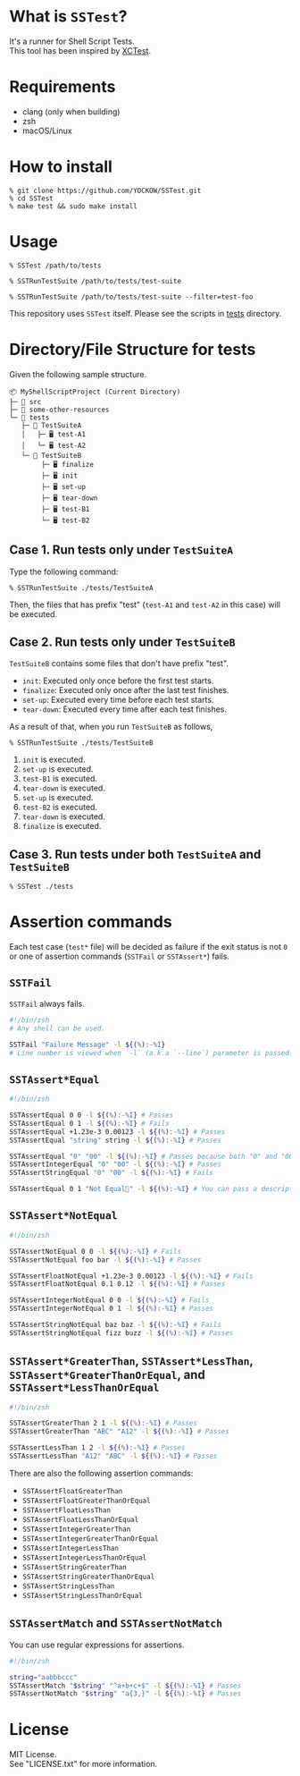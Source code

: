 # What is `SSTest`?

It's a runner for Shell Script Tests.  
This tool has been inspired by [XCTest](https://developer.apple.com/documentation/xctest).


# Requirements

* clang (only when building)
* zsh
* macOS/Linux


# How to install

```console
% git clone https://github.com/YOCKOW/SSTest.git
% cd SSTest
% make test && sudo make install
```


# Usage

```console
% SSTest /path/to/tests

% SSTRunTestSuite /path/to/tests/test-suite

% SSTRunTestSuite /path/to/tests/test-suite --filter=test-foo
```

This repository uses `SSTest` itself. Please see the scripts in [tests](./tests) directory.


# Directory/File Structure for tests

Given the following sample structure.

```
📦 MyShellScriptProject (Current Directory)
├─ 📁 src
├─ 📁 some-other-resources
└─ 📂 tests
   ├─ 📂 TestSuiteA
   │   ├─ 🖥 test-A1
   │   └─ 🖥 test-A2
   └─ 📂 TestSuiteB
        ├─ 🖥 finalize
        ├─ 🖥 init
        ├─ 🖥 set-up
        ├─ 🖥 tear-down
        ├─ 🖥 test-B1
        └─ 🖥 test-B2
```

## Case 1. Run tests only under `TestSuiteA`

Type the following command:

```console
% SSTRunTestSuite ./tests/TestSuiteA
```

Then, the files that has prefix "test" (`test-A1` and `test-A2` in this case) will be executed. 


## Case 2. Run tests only under `TestSuiteB`

`TestSuiteB` contains some files that don't have prefix "test".

- `init`: Executed only once before the first test starts.
- `finalize`: Executed only once after the last test finishes.
- `set-up`: Executed every time before each test starts.
- `tear-down`: Executed every time after each test finishes.


As a result of that, when you run `TestSuiteB` as follows,

```console
% SSTRunTestSuite ./tests/TestSuiteB
```

1. `init` is executed.
2. `set-up` is executed.
3. `test-B1` is executed.
4. `tear-down` is executed.
5. `set-up` is executed.
6. `test-B2` is executed.
7. `tear-down` is executed.
8. `finalize` is executed.


## Case 3. Run tests under both `TestSuiteA` and `TestSuiteB`

```console
% SSTest ./tests
```


# Assertion commands

Each test case (`test*` file) will be decided as failure if the exit status is not `0` or one of assertion commands (`SSTFail` or `SSTAssert*`) fails.

## `SSTFail`

`SSTFail` always fails.

```zsh
#!/bin/zsh
# Any shell can be used.

SSTFail "Failure Message" -l ${(%):-%I}
# Line number is viewed when `-l` (a.k.a `--line`) parameter is passed.
```


## `SSTAssert*Equal`

```zsh
#!/bin/zsh

SSTAssertEqual 0 0 -l ${(%):-%I} # Passes
SSTAssertEqual 0 1 -l ${(%):-%I} # Fails
SSTAssertEqual +1.23e-3 0.00123 -l ${(%):-%I} # Passes
SSTAssertEqual "string" string -l ${(%):-%I} # Passes

SSTAssertEqual "0" "00" -l ${(%):-%I} # Passes because both "0" and "00" are regarded as integers.
SSTAssertIntegerEqual "0" "00" -l ${(%):-%I} # Passes
SSTAssertStringEqual "0" "00" -l ${(%):-%I} # Fails

SSTAssertEqual 0 1 "Not Equal🥺" -l ${(%):-%I} # You can pass a description of a failure.
```

## `SSTAssert*NotEqual`

```zsh
#!/bin/zsh

SSTAssertNotEqual 0 0 -l ${(%):-%I} # Fails
SSTAssertNotEqual foo bar -l ${(%):-%I} # Passes

SSTAssertFloatNotEqual +1.23e-3 0.00123 -l ${(%):-%I} # Fails
SSTAssertFloatNotEqual 0.1 0.12 -l ${(%):-%I} # Passes

SSTAssertIntegerNotEqual 0 0 -l ${(%):-%I} # Fails
SSTAssertIntegerNotEqual 0 1 -l ${(%):-%I} # Passes

SSTAssertStringNotEqual baz baz -l ${(%):-%I} # Fails
SSTAssertStringNotEqual fizz buzz -l ${(%):-%I} # Passes
```

## `SSTAssert*GreaterThan`, `SSTAssert*LessThan`, `SSTAssert*GreaterThanOrEqual`, and `SSTAssert*LessThanOrEqual`

```zsh
#!/bin/zsh

SSTAssertGreaterThan 2 1 -l ${(%):-%I} # Passes
SSTAssertGreaterThan "ABC" "A12" -l ${(%):-%I} # Passes

SSTAssertLessThan 1 2 -l ${(%):-%I} # Passes
SSTAssertLessThan "A12" "ABC" -l ${(%):-%I} # Passes
```

There are also the following assertion commands:

- `SSTAssertFloatGreaterThan`- `SSTAssertFloatGreaterThanOrEqual`- `SSTAssertFloatLessThan`- `SSTAssertFloatLessThanOrEqual`- `SSTAssertIntegerGreaterThan`- `SSTAssertIntegerGreaterThanOrEqual`- `SSTAssertIntegerLessThan`- `SSTAssertIntegerLessThanOrEqual`- `SSTAssertStringGreaterThan`- `SSTAssertStringGreaterThanOrEqual`- `SSTAssertStringLessThan`- `SSTAssertStringLessThanOrEqual`


## `SSTAssertMatch` and `SSTAssertNotMatch`

You can use regular expressions for assertions.

```zsh
#!/bin/zsh

string="aabbbccc"
SSTAssertMatch "$string" "^a+b+c+$" -l ${(%):-%I} # Passes
SSTAssertNotMatch "$string" "a{3,}" -l ${(%):-%I} # Passes
```


# License

MIT License.  
See "LICENSE.txt" for more information.
